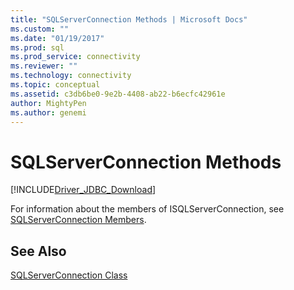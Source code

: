```yaml
---
title: "SQLServerConnection Methods | Microsoft Docs"
ms.custom: ""
ms.date: "01/19/2017"
ms.prod: sql
ms.prod_service: connectivity
ms.reviewer: ""
ms.technology: connectivity
ms.topic: conceptual
ms.assetid: c3db6be0-9e2b-4408-ab22-b6ecfc42961e
author: MightyPen
ms.author: genemi
---
```

# SQLServerConnection Methods
[!INCLUDE[Driver_JDBC_Download](../../../includes/driver_jdbc_download.md)]

  For information about the members of ISQLServerConnection, see [SQLServerConnection Members](../../../connect/jdbc/reference/sqlserverconnection-members.md).  
  
## See Also  
 [SQLServerConnection Class](../../../connect/jdbc/reference/sqlserverconnection-class.md)  
  
  
